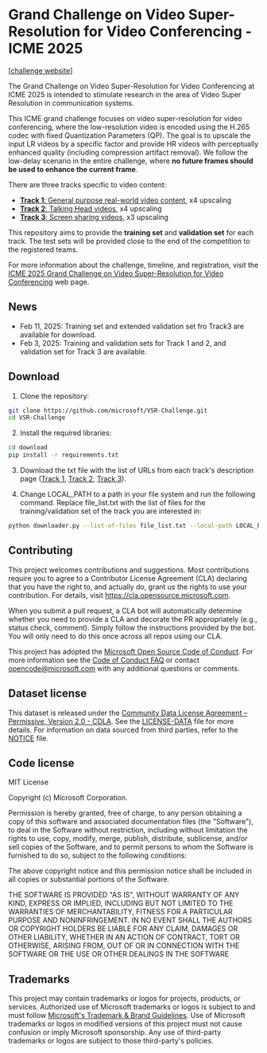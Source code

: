 # Grand Challenge on Video Super-Resolution for Video Conferencing - ICME 2025
[[challenge website](https://www.microsoft.com/en-us/research/academic-program/video-super-resolution-challenge-icme-2025/challenge/)]

The Grand Challenge on Video Super-Resolution for Video Conferencing at ICME 2025 is intended to stimulate research in the area of Video Super Resolution in communication systems.

This ICME grand challenge focuses on video super-resolution for video conferencing, where the low-resolution video is encoded using the H.265 codec with fixed Quantization Parameters (QP). The goal is to upscale the input LR videos by a specific factor and provide HR videos with perceptually enhanced quality (including compression artifact removal). We follow the low-delay scenario in the entire challenge, where **no future frames should be used to enhance the current frame**.

There are three tracks specific to video content:

- [**Track 1**: General purpose real-world video content](docs/track1.md), x4 upscaling
- [**Track 2**: Talking Head videos](docs/track2.md), x4 upscaling
- [**Track 3**: Screen sharing videos](docs/track3.md), x3 upscaling

This repository aims to provide the **training set** and **validation set** for each track. The test sets will be provided close to the end of the competition to the registered teams.

For more information about the challenge, timeline, and registration, visit the [ICME 2025 Grand Challenge on Video Super-Resolution for Video Conferencing](https://www.microsoft.com/en-us/research/academic-program/video-super-resolution-challenge-icme-2025/challenge/) web page.

## News
- Feb 11, 2025: Training set and extended validation set fro Track3 are available for download. 
- Feb 3, 2025: Training and validation sets for Track 1 and 2, and validation set for Track 3 are available.

## Download

1. Clone the repository:

```bash
git clone https://github.com/microsoft/VSR-Challenge.git
cd VSR-Challenge
```

2. Install the required libraries:

```bash
cd download
pip install -r requirements.txt
```

3. Download the txt file with the list of URLs from each track's description page ([Track 1](docs/track1.md), [Track 2](docs/track2.md), [Track 3](docs/track3.md)).

4. Change LOCAL_PATH to a path in your file system and run the following command. Replace file_list.txt with the list of files for the training/validation set of the track you are interested in:

```bash
python downloader.py --list-of-files file_list.txt --local-path LOCAL_PATH
```

## Contributing

This project welcomes contributions and suggestions.  Most contributions require you to agree to a
Contributor License Agreement (CLA) declaring that you have the right to, and actually do, grant us
the rights to use your contribution. For details, visit https://cla.opensource.microsoft.com.

When you submit a pull request, a CLA bot will automatically determine whether you need to provide
a CLA and decorate the PR appropriately (e.g., status check, comment). Simply follow the instructions
provided by the bot. You will only need to do this once across all repos using our CLA.

This project has adopted the [Microsoft Open Source Code of Conduct](https://opensource.microsoft.com/codeofconduct/).
For more information see the [Code of Conduct FAQ](https://opensource.microsoft.com/codeofconduct/faq/) or
contact [opencode@microsoft.com](mailto:opencode@microsoft.com) with any additional questions or comments.

## Dataset license

This dataset is released under the [Community Data License Agreement – Permissive, Version 2.0 - CDLA](https://cdla.dev/permissive-2-0/). See the [LICENSE-DATA](LICENSE-DATA) file for more details. For information on data sourced from third parties, refer to the [NOTICE](NOTICE) file.


## Code license

MIT License

Copyright (c) Microsoft Corporation.

Permission is hereby granted, free of charge, to any person obtaining a copy
of this software and associated documentation files (the "Software"), to deal
in the Software without restriction, including without limitation the rights
to use, copy, modify, merge, publish, distribute, sublicense, and/or sell
copies of the Software, and to permit persons to whom the Software is
furnished to do so, subject to the following conditions:

The above copyright notice and this permission notice shall be included in all
copies or substantial portions of the Software.

THE SOFTWARE IS PROVIDED "AS IS", WITHOUT WARRANTY OF ANY KIND, EXPRESS OR
IMPLIED, INCLUDING BUT NOT LIMITED TO THE WARRANTIES OF MERCHANTABILITY,
FITNESS FOR A PARTICULAR PURPOSE AND NONINFRINGEMENT. IN NO EVENT SHALL THE
AUTHORS OR COPYRIGHT HOLDERS BE LIABLE FOR ANY CLAIM, DAMAGES OR OTHER
LIABILITY, WHETHER IN AN ACTION OF CONTRACT, TORT OR OTHERWISE, ARISING FROM,
OUT OF OR IN CONNECTION WITH THE SOFTWARE OR THE USE OR OTHER DEALINGS IN THE
SOFTWARE


## Trademarks

This project may contain trademarks or logos for projects, products, or services. Authorized use of Microsoft 
trademarks or logos is subject to and must follow 
[Microsoft's Trademark & Brand Guidelines](https://www.microsoft.com/en-us/legal/intellectualproperty/trademarks/usage/general).
Use of Microsoft trademarks or logos in modified versions of this project must not cause confusion or imply Microsoft sponsorship.
Any use of third-party trademarks or logos are subject to those third-party's policies.
